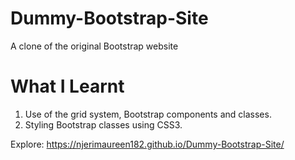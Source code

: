 # Dummy-Bootstrap-Site
A clone of the original Bootstrap website

# What I Learnt
1. Use of the grid system, Bootstrap components and classes.
2. Styling Bootstrap classes using CSS3.

Explore: https://njerimaureen182.github.io/Dummy-Bootstrap-Site/
